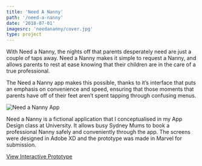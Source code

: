 ```yaml
---
title: 'Need A Nanny'
path: '/need-a-nanny'
date: '2018-07-01'
imagesrc: 'needananny/cover.jpg'
type: project
---
```


With Need a Nanny, the nights off that parents desperately need are just a couple of taps away. Need a Nanny makes it simple to request a Nanny, and allows parents to rest at ease knowing that their children are in the care of a true professional.

The Need a Nanny app makes this possible, thanks to it’s interface that puts an emphasis on convenience and speed, ensuring that those moments that parents have off of their feet aren’t spent tapping through confusing menus.

![Need a Nanny App](http://files.nathansimpson.design/portfolio/needananny/abstract.jpg 'Need A Nanny App')

Need a Nanny is a fictional application that I conceptualised in my App Design class at University. It allows busy Sydney Mums to book a professional Nanny safely and conveniently through the app. The screens were designed in Adobe XD and the prototype was made in Marvel for submission.

[View Interactive Prototype](https://xd.adobe.com/view/f57f9d0e-bf8b-447f-bb82-930fc3d6bc77/)

